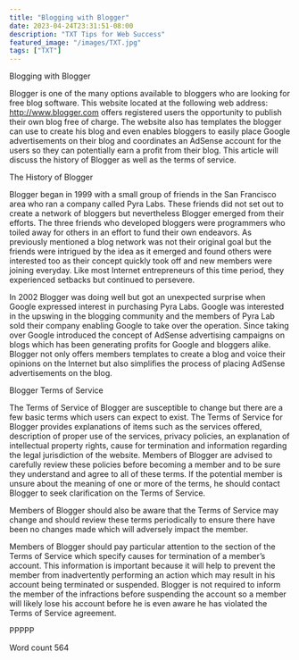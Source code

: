 ```yaml
---
title: "Blogging with Blogger"
date: 2023-04-24T23:31:51-08:00
description: "TXT Tips for Web Success"
featured_image: "/images/TXT.jpg"
tags: ["TXT"]
---
```


Blogging with Blogger

Blogger is one of the many options available to bloggers who are looking for free blog software. This website located at the following web address: http://www.blogger.com offers registered users the opportunity to publish their own blog free of charge. The website also has templates the blogger can use to create his blog and even enables bloggers to easily place Google advertisements on their blog and coordinates an AdSense account for the users so they can potentially earn a profit from their blog. This article will discuss the history of Blogger as well as the terms of service. 

The History of Blogger

Blogger began in 1999 with a small group of friends in the San Francisco area who ran a company called Pyra Labs. These friends did not set out to create a network of bloggers but nevertheless Blogger emerged from their efforts. The three friends who developed bloggers were programmers who toiled away for others in an effort to fund their own endeavors. As previously mentioned a blog network was not their original goal but the friends were intrigued by the idea as it emerged and found others were interested too as their concept quickly took off and new members were joining everyday. Like most Internet entrepreneurs of this time period, they experienced setbacks but continued to persevere.

In 2002 Blogger was doing well but got an unexpected surprise when Google expressed interest in purchasing Pyra Labs. Google was interested in the upswing in the blogging community and the members of Pyra Lab sold their company enabling Google to take over the operation. Since taking over Google introduced the concept of AdSense advertising campaigns on blogs which has been generating profits for Google and bloggers alike. Blogger not only offers members templates to create a blog and voice their opinions on the Internet but also simplifies the process of placing AdSense advertisements on the blog. 

Blogger Terms of Service

The Terms of Service of Blogger are susceptible to change but there are a few basic terms which users can expect to exist. The Terms of Service for Blogger provides explanations of items such as the services offered, description of proper use of the services, privacy policies, an explanation of intellectual property rights, cause for termination and information regarding the legal jurisdiction of the website. Members of Blogger are advised to carefully review these policies before becoming a member and to be sure they understand and agree to all of these terms. If the potential member is unsure about the meaning of one or more of the terms, he should contact Blogger to seek clarification on the Terms of Service. 

Members of Blogger should also be aware that the Terms of Service may change and should review these terms periodically to ensure there have been no changes made which will adversely impact the member. 

Members of Blogger should pay particular attention to the section of the Terms of Service which specify causes for termination of a member’s account. This information is important because it will help to prevent the member from inadvertently performing an action which may result in his account being terminated or suspended. Blogger is not required to inform the member of the infractions before suspending the account so a member will likely lose his account before he is even aware he has violated the Terms of Service agreement. 

PPPPP

Word count 564

